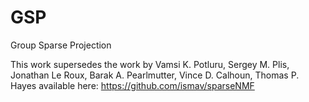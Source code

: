 # GSP
Group Sparse Projection

This work supersedes the work by 
Vamsi K. Potluru, Sergey M. Plis, Jonathan Le Roux, Barak A. Pearlmutter, Vince D. Calhoun, Thomas P. Hayes
available here: https://github.com/ismav/sparseNMF


